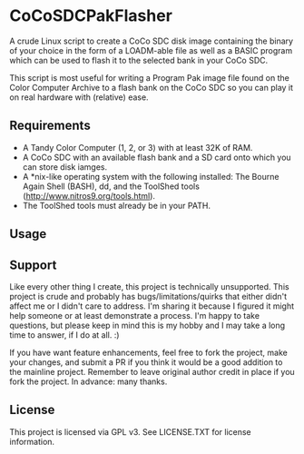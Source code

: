 # CoCoSDCPakFlasher
A crude Linux script to create a CoCo SDC disk image containing the binary of your choice in the form of a LOADM-able file as well as a BASIC program which can be used to flash it to the selected bank in your CoCo SDC.

This script is most useful for writing a Program Pak image file found on the Color Computer Archive to a flash bank on the CoCo SDC so you can play it on real hardware with (relative) ease.

## Requirements

* A Tandy Color Computer (1, 2, or 3) with at least 32K of RAM.
* A CoCo SDC with an available flash bank and a SD card onto which you can store disk iamges.
* A *nix-like operating system with the following installed: The Bourne Again Shell (BASH), dd, and the ToolShed tools (http://www.nitros9.org/tools.html).
* The ToolShed tools must already be in your PATH.

## Usage

## Support
Like every other thing I create, this project is technically unsupported.  This project is crude and probably has bugs/limitations/quirks that either didn't affect me or I didn't care to address.  I'm sharing it because I figured it might help someone or at least demonstrate a process.  I'm happy to take questions, but please keep in mind this is my hobby and I may take a long time to answer, if I do at all. :)  

If you have want feature enhancements, feel free to fork the project, make your changes, and submit a PR if you think it would be a good addition to the mainline project.  Remember to leave original author credit in place if you fork the project.  In advance: many thanks.

## License
This project is licensed via GPL v3.  See LICENSE.TXT for license information.
